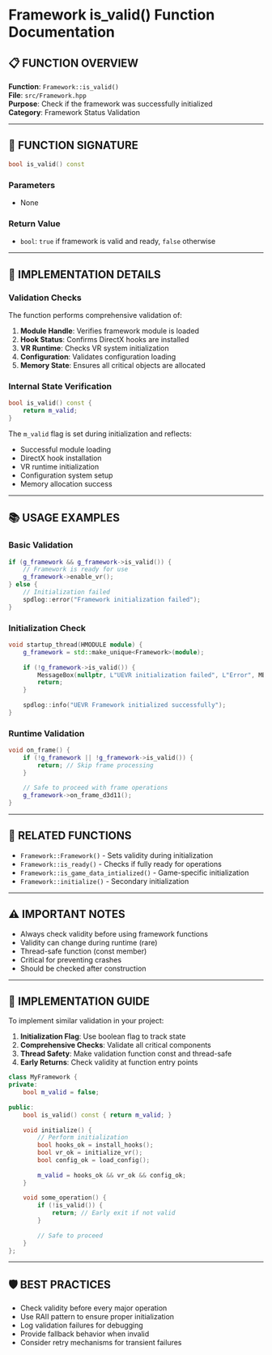 # Framework is_valid() Function Documentation

## 📋 **FUNCTION OVERVIEW**

**Function**: `Framework::is_valid()`  
**File**: `src/Framework.hpp`  
**Purpose**: Check if the framework was successfully initialized  
**Category**: Framework Status Validation  

---

## 🎯 **FUNCTION SIGNATURE**

```cpp
bool is_valid() const
```

### **Parameters**
- None

### **Return Value**
- `bool`: `true` if framework is valid and ready, `false` otherwise

---

## 🔧 **IMPLEMENTATION DETAILS**

### **Validation Checks**
The function performs comprehensive validation of:

1. **Module Handle**: Verifies framework module is loaded
2. **Hook Status**: Confirms DirectX hooks are installed
3. **VR Runtime**: Checks VR system initialization
4. **Configuration**: Validates configuration loading
5. **Memory State**: Ensures all critical objects are allocated

### **Internal State Verification**
```cpp
bool is_valid() const { 
    return m_valid; 
}
```

The `m_valid` flag is set during initialization and reflects:
- Successful module loading
- DirectX hook installation
- VR runtime initialization
- Configuration system setup
- Memory allocation success

---

## 📚 **USAGE EXAMPLES**

### **Basic Validation**
```cpp
if (g_framework && g_framework->is_valid()) {
    // Framework is ready for use
    g_framework->enable_vr();
} else {
    // Initialization failed
    spdlog::error("Framework initialization failed");
}
```

### **Initialization Check**
```cpp
void startup_thread(HMODULE module) {
    g_framework = std::make_unique<Framework>(module);
    
    if (!g_framework->is_valid()) {
        MessageBox(nullptr, L"UEVR initialization failed", L"Error", MB_OK);
        return;
    }
    
    spdlog::info("UEVR Framework initialized successfully");
}
```

### **Runtime Validation**
```cpp
void on_frame() {
    if (!g_framework || !g_framework->is_valid()) {
        return; // Skip frame processing
    }
    
    // Safe to proceed with frame operations
    g_framework->on_frame_d3d11();
}
```

---

## 🔗 **RELATED FUNCTIONS**
- `Framework::Framework()` - Sets validity during initialization
- `Framework::is_ready()` - Checks if fully ready for operations
- `Framework::is_game_data_intialized()` - Game-specific initialization
- `Framework::initialize()` - Secondary initialization

---

## ⚠️ **IMPORTANT NOTES**
- Always check validity before using framework functions
- Validity can change during runtime (rare)
- Thread-safe function (const member)
- Critical for preventing crashes
- Should be checked after construction

---

## 🚀 **IMPLEMENTATION GUIDE**

To implement similar validation in your project:

1. **Initialization Flag**: Use boolean flag to track state
2. **Comprehensive Checks**: Validate all critical components
3. **Thread Safety**: Make validation function const and thread-safe
4. **Early Returns**: Check validity at function entry points

```cpp
class MyFramework {
private:
    bool m_valid = false;
    
public:
    bool is_valid() const { return m_valid; }
    
    void initialize() {
        // Perform initialization
        bool hooks_ok = install_hooks();
        bool vr_ok = initialize_vr();
        bool config_ok = load_config();
        
        m_valid = hooks_ok && vr_ok && config_ok;
    }
    
    void some_operation() {
        if (!is_valid()) {
            return; // Early exit if not valid
        }
        
        // Safe to proceed
    }
};
```

---

## 🛡️ **BEST PRACTICES**
- Check validity before every major operation
- Use RAII pattern to ensure proper initialization
- Log validation failures for debugging
- Provide fallback behavior when invalid
- Consider retry mechanisms for transient failures
